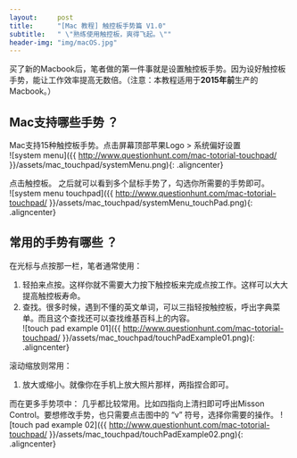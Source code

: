 ```yaml
---
layout:     post
title:      "[Mac 教程] 触控板手势篇 V1.0"
subtitle:   " \"熟练使用触控板，爽得飞起。\""
header-img: "img/macOS.jpg"
---
```


买了新的Macbook后，笔者做的第一件事就是设置触控板手势。因为设好触控板手势，能让工作效率提高无数倍。（注意：本教程适用于**2015年前**生产的Macbook。）

## Mac支持哪些手势 ？
Mac支持15种触控板手势。点击屏幕顶部苹果Logo > 系统偏好设置 <br/>
![system menu]({{ http://www.questionhunt.com/mac-totorial-touchpad/ }}/assets/mac_touchpad/systemMenu.png){: .aligncenter}<br/>

点击触控板。
之后就可以看到多个鼠标手势了，勾选你所需要的手势即可。<br/>
![system menu touchpad]({{ http://www.questionhunt.com/mac-totorial-touchpad/ }}/assets/mac_touchpad/systemMenu_touchPad.png){: .aligncenter}

## 常用的手势有哪些 ？
在光标与点按那一栏，笔者通常使用：
1. 轻拍来点按。这样你就不需要大力按下触控板来完成点按工作。这样可以大大提高触控板寿命。
2. 查找。很多时候，遇到不懂的英文单词，可以三指轻按触控板，呼出字典菜单。而且这个查找还可以查找维基百科上的内容。<br/>
![touch pad example 01]({{ http://www.questionhunt.com/mac-totorial-touchpad/ }}/assets/mac_touchpad/touchPadExample01.png){: .aligncenter}<br/>

滚动缩放则常用：
1. 放大或缩小。就像你在手机上放大照片那样，两指捏合即可。

而在更多手势项中：
几乎都比较常用。比如四指向上清扫即可呼出Misson Control。要想修改手势，也只需要点击图中的 “v” 符号，选择你需要的操作。
![touch pad example 02]({{ http://www.questionhunt.com/mac-totorial-touchpad/ }}/assets/mac_touchpad/touchPadExample02.png){: .aligncenter}<br/>
